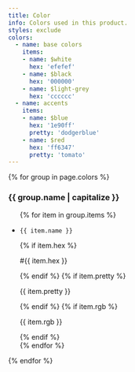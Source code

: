 ```yaml
---
title: Color
info: Colors used in this product.
styles: exclude
colors: 
  - name: base colors
    items:
    - name: $white
      hex: 'efefef'
    - name: $black
      hex: '000000'
    - name: $light-grey
      hex: 'cccccc' 
  - name: accents
    items:
    - name: $blue
      hex: '1e90ff'  
      pretty: 'dodgerblue'
    - name: $red
      hex: 'ff6347'  
      pretty: 'tomato'  
---
```


<section class="sg-branding">
  {% for group in page.colors %} 
  <div>
    <h3>{{ group.name | capitalize }}</h3>
    <ul class="color-set">
    {% for item in group.items %}
      <li>
        <div style="background:#{{ item.hex }}"></div> 
        <p><code class="highlighter-rouge">{{ item.name }}</code></p>
        {% if item.hex %}<p>#{{ item.hex }}</p>{% endif %}
        {% if item.pretty %}<p>{{ item.pretty }}</p>{% endif %}
        {% if item.rgb %}<p>{{ item.rgb }}</p>{% endif %}
      </li>
    {% endfor %}
    </ul>
  </div>
  {% endfor %}
</section>